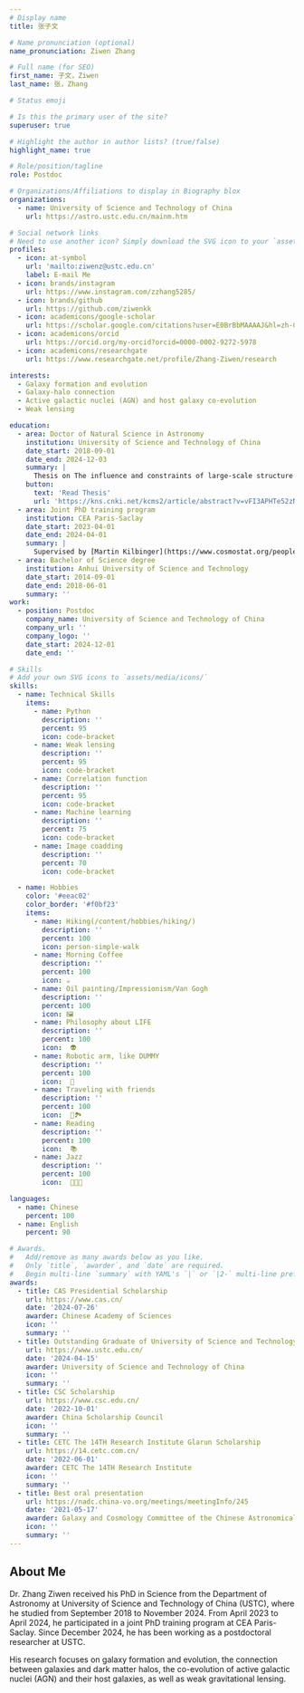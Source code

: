 ```yaml
---
# Display name
title: 张子文

# Name pronunciation (optional)
name_pronunciation: Ziwen Zhang

# Full name (for SEO)
first_name: 子文，Ziwen
last_name: 张，Zhang

# Status emoji

# Is this the primary user of the site?
superuser: true

# Highlight the author in author lists? (true/false)
highlight_name: true

# Role/position/tagline
role: Postdoc

# Organizations/Affiliations to display in Biography blox
organizations:
  - name: University of Science and Technology of China
    url: https://astro.ustc.edu.cn/mainm.htm

# Social network links
# Need to use another icon? Simply download the SVG icon to your `assets/media/icons/` folder.
profiles:
  - icon: at-symbol
    url: 'mailto:ziwenz@ustc.edu.cn'
    label: E-mail Me
  - icon: brands/instagram
    url: https://www.instagram.com/zzhang5285/
  - icon: brands/github
    url: https://github.com/ziwenkk
  - icon: academicons/google-scholar
    url: https://scholar.google.com/citations?user=E0BrBbMAAAAJ&hl=zh-CN
  - icon: academicons/orcid
    url: https://orcid.org/my-orcid?orcid=0000-0002-9272-5978
  - icon: academicons/researchgate
    url: https://www.researchgate.net/profile/Zhang-Ziwen/research

interests:
  - Galaxy formation and evolution
  - Galaxy-halo connection 
  - Active galactic nuclei (AGN) and host galaxy co-evolution
  - Weak lensing

education:
  - area: Doctor of Natural Science in Astronomy
    institution: University of Science and Technology of China
    date_start: 2018-09-01
    date_end: 2024-12-03
    summary: |
      Thesis on The influence and constraints of large-scale structure on galaxy evolution. Supervised by [Huiyuan Wang](https://astro.ustc.edu.cn/2016/0113/c14965a259684/pagem.htm).
    button:
      text: 'Read Thesis'
      url: 'https://kns.cnki.net/kcms2/article/abstract?v=vFI3APHTe52zN6Xr6YberZ3l-MnW4u79pMc1GOktDozlijSouyK2GN9EyC1b2ptUZC5BTmALiCOhWRu5vfy5U8Q8I9xIPVADqWnZwSZgoiIJhj7xexakQBcRrlrGkSqX2mcYVmd8Fdbu-kWZ0pCGYfqw1-odNfz4LCrDDQGQ5a3lwihX_mUH_w==&uniplatform=NZKPT&language=CHS'
  - area: Joint PhD training program
    institution: CEA Paris-Saclay
    date_start: 2023-04-01
    date_end: 2024-04-01
    summary: |
      Supervised by [Martin Kilbinger](https://www.cosmostat.org/people/kilbinger).
  - area: Bachelor of Science degree
    institution: Anhui University of Science and Technology
    date_start: 2014-09-01
    date_end: 2018-06-01
    summary: ''
work:
  - position: Postdoc
    company_name: University of Science and Technology of China
    company_url: ''
    company_logo: ''
    date_start: 2024-12-01
    date_end: ''

# Skills
# Add your own SVG icons to `assets/media/icons/`
skills:
  - name: Technical Skills
    items:
      - name: Python
        description: ''
        percent: 95
        icon: code-bracket
      - name: Weak lensing
        description: ''
        percent: 95
        icon: code-bracket
      - name: Correlation function
        description: ''
        percent: 95
        icon: code-bracket
      - name: Machine learning
        description: ''
        percent: 75
        icon: code-bracket
      - name: Image coadding
        description: ''
        percent: 70
        icon: code-bracket

  - name: Hobbies
    color: '#eeac02'
    color_border: '#f0bf23'
    items:
      - name: Hiking(/content/hobbies/hiking/)
        description: ''
        percent: 100
        icon: person-simple-walk
      - name: Morning Coffee
        description: ''
        percent: 100
        icon: ☕️
      - name: Oil painting/Impressionism/Van Gogh
        description: ''
        percent: 100
        icon: 🖼️       
      - name: Philosophy about LIFE
        description: ''
        percent: 100
        icon:  👽
      - name: Robotic arm, like DUMMY
        description: ''
        percent: 100
        icon:  🦾
      - name: Traveling with friends
        description: ''
        percent: 100
        icon:  🚞🏞️
      - name: Reading
        description: ''
        percent: 100
        icon:  📚
      - name: Jazz
        description: ''
        percent: 100
        icon:  🎷🎹🎶

languages:
  - name: Chinese
    percent: 100
  - name: English
    percent: 90

# Awards.
#   Add/remove as many awards below as you like.
#   Only `title`, `awarder`, and `date` are required.
#   Begin multi-line `summary` with YAML's `|` or `|2-` multi-line prefix and indent 2 spaces below.
awards:
  - title: CAS Presidential Scholarship
    url: https://www.cas.cn/
    date: '2024-07-26'
    awarder: Chinese Academy of Sciences
    icon: ''
    summary: ''
  - title: Outstanding Graduate of University of Science and Technology of China
    url: https://www.ustc.edu.cn/
    date: '2024-04-15'
    awarder: University of Science and Technology of China
    icon: ''
    summary: ''
  - title: CSC Scholarship
    url: https://www.csc.edu.cn/
    date: '2022-10-01'
    awarder: China Scholarship Council
    icon: ''
    summary: ''
  - title: CETC The 14TH Research Institute Glarun Scholarship
    url: https://14.cetc.com.cn/
    date: '2022-06-01'
    awarder: CETC The 14TH Research Institute
    icon: ''
    summary: ''
  - title: Best oral presentation
    url: https://nadc.china-vo.org/meetings/meetingInfo/245
    date: '2021-05-17'
    awarder: Galaxy and Cosmology Committee of the Chinese Astronomical Society
    icon: ''
    summary: ''
---
```


## About Me

Dr. Zhang Ziwen received his PhD in Science from the Department of Astronomy at University of Science and Technology of China (USTC), where he studied from September 2018 to November 2024. From April 2023 to April 2024, he participated in a joint PhD training program at CEA Paris-Saclay. Since December 2024, he has been working as a postdoctoral researcher at USTC.

His research focuses on galaxy formation and evolution, the connection between galaxies and dark matter halos, the co-evolution of active galactic nuclei (AGN) and their host galaxies, as well as weak gravitational lensing.
